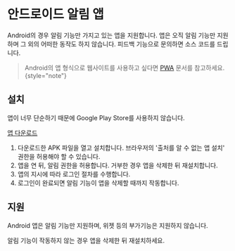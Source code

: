 # 안드로이드 알림 앱

Android의 경우 알림 기능만 가지고 있는 앱을 지원합니다. 앱은 오직 알림 기능만 지원하며 그 외의 어떠한 동작도 하지 않습니다.
피드백 기능으로 문의하면 소스 코드를 드립니다.

> Android의 앱 형식으로 웹사이트를 사용하고 싶다면 [PWA](start_web.md#pwa) 문서를 참고하세요.
{style="note"}

## 설치

앱이 너무 단순하기 때문에 Google Play Store를 사용하지 않습니다.


<a href="https://dshs.app/DSHS.apk">앱 다운로드</a>

1. 다운로드한 APK 파일을 열고 설치합니다. 브라우저의 '출처를 알 수 없는 앱 설치' 권한을 허용해야 할 수 있습니다.
2. 앱을 연 뒤, 알림 권한을 허용합니다. 거부한 경우 앱을 삭제한 뒤 재설치합니다.
3. 앱의 지시에 따라 로그인 절차를 수행합니다.
4. 로그인이 완료되면 알림 기능이 앱을 삭제할 때까지 작동합니다.

## 지원

Android 앱은 알림 기능만 지원하며, 위젯 등의 부가기능은 지원하지 않습니다. 

알림 기능이 작동하지 않는 경우 앱을 삭제한 뒤 재설치하세요.
